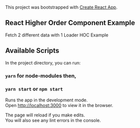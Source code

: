 This project was bootstrapped with [Create React App](https://github.com/facebook/create-react-app).

## React Higher Order Component Example 
Fetch 2 different data with 1 Loader HOC Example

## Available Scripts

In the project directory, you can run: 
### `yarn` for node-modules then, 
### `yarn start` or `npm start`

Runs the app in the development mode.<br>
Open [http://localhost:3000](http://localhost:3000) to view it in the browser.

The page will reload if you make edits.<br>
You will also see any lint errors in the console.
